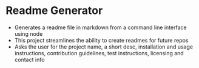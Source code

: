 # Readme Generator
  * Generates a readme file in markdown from a command line interface using node
  * This project streamlines the ability to create readmes for future repos
  * Asks the user for the project name, a short desc, installation and usage instructions, contribution guidelines, test instructions, licensing and contact info
